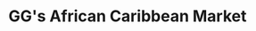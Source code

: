 ---
title: "GG's African Caribbean Market"
url: /surrey/ggs-african-caribbean-market/
shop: supermarket
---